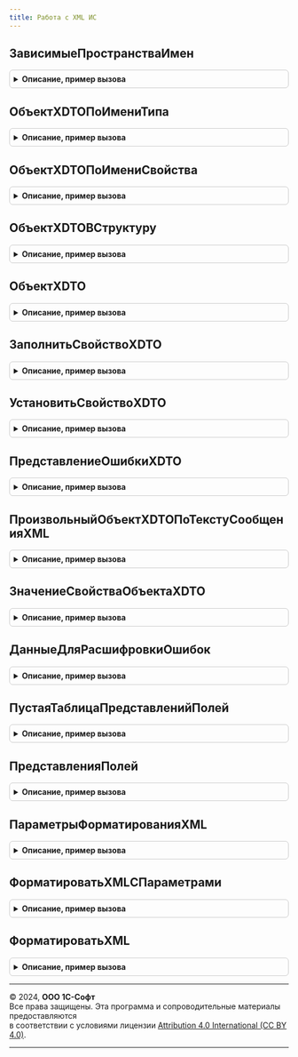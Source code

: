 ```yaml
---
title: Работа с XML ИС
---
```



## ЗависимыеПространстваИмен
<details style="margin: 1em 0; padding: 0.5em; border: 1px solid #ccc; border-radius: 6px;">

<summary style="font-weight: bold; cursor: pointer;">Описание, пример вызова</summary>

```bsl

// Возвращает все пространства зависимые пространства имен из коллекции пакетов.
//
Процедура ЗависимыеПространстваИмен(ЗависимыеПакеты, ПространстваИмен) Экспорт
```

Пример вызова
```bsl
РаботаСXMLИС.ЗависимыеПространстваИмен(ЗависимыеПакеты, ПространстваИмен) 
```
</details>

## ОбъектXDTOПоИмениТипа
<details style="margin: 1em 0; padding: 0.5em; border: 1px solid #ccc; border-radius: 6px;">

<summary style="font-weight: bold; cursor: pointer;">Описание, пример вызова</summary>

```bsl

// Создает ОбъектXDTO из пространства имен по имени свойства.
//
// Возвращаемое значение:
//   ОбъектXDTO
Функция ОбъектXDTOПоИмениТипа(ОбъектXDTOРодитель, ИмяТипа) Экспорт
```

Пример вызова
```bsl
Результат = РаботаСXMLИС.ОбъектXDTOПоИмениТипа(ОбъектXDTOРодитель, ИмяТипа) 
```
</details>

## ОбъектXDTOПоИмениСвойства
<details style="margin: 1em 0; padding: 0.5em; border: 1px solid #ccc; border-radius: 6px;">

<summary style="font-weight: bold; cursor: pointer;">Описание, пример вызова</summary>

```bsl

// Создает ОбъектXDTO из пространства имен по имени свойства.
//
// Возвращаемое значение:
//   ОбъектXDTO
Функция ОбъектXDTOПоИмениСвойства(ПространствоИмен, ИмяСвойства, ОбъектXDTOРодитель = Неопределено) Экспорт
```

Пример вызова
```bsl
Результат = РаботаСXMLИС.ОбъектXDTOПоИмениСвойства(ПространствоИмен, ИмяСвойства, ОбъектXDTOРодитель);
```
</details>

## ОбъектXDTOВСтруктуру
<details style="margin: 1em 0; padding: 0.5em; border: 1px solid #ccc; border-radius: 6px;">

<summary style="font-weight: bold; cursor: pointer;">Описание, пример вызова</summary>

```bsl

// Преобразует объект XDTO в структуру
//
// Параметры:
//  ОбъектXDTO - ОбъектXDTO - Объект XDTO
//  ПараметрыПреобразования - Неопределено, Структура - дополнительные переметры преобразования объекта
//
// Возвращаемое значение:
//  Структура - Структура объекта.
//
Функция ОбъектXDTOВСтруктуру(ОбъектXDTO, ПараметрыПреобразования = Неопределено) Экспорт
```

Пример вызова
```bsl
Результат = РаботаСXMLИС.ОбъектXDTOВСтруктуру(ОбъектXDTO, ПараметрыПреобразования);
```
</details>

## ОбъектXDTO
<details style="margin: 1em 0; padding: 0.5em; border: 1px solid #ccc; border-radius: 6px;">

<summary style="font-weight: bold; cursor: pointer;">Описание, пример вызова</summary>

```bsl

// Создает новый объект XDTO.
//
// Параметры:
//  ПространствоИмен - Строка - Пространство имен.
//  ИмяТипа - Строка - Имя типа в пространстве имен.
//
// Возвращаемое значение:
//  ОбъектXDTO - Созданный объект XDTO/
//
Функция ОбъектXDTO(ПространствоИмен, ИмяТипа) Экспорт
```

Пример вызова
```bsl
Результат = РаботаСXMLИС.ОбъектXDTO(ПространствоИмен, ИмяТипа) 
```
</details>

## ЗаполнитьСвойствоXDTO
<details style="margin: 1em 0; padding: 0.5em; border: 1px solid #ccc; border-radius: 6px;">

<summary style="font-weight: bold; cursor: pointer;">Описание, пример вызова</summary>

```bsl

// Устанавливает значение свойства объекта XDTO,
// с проверкой на наличие свойства и необходимость заполнения.
//
// Параметры:
//  ОбъектXDTO       - ОбъектXDTO   - объект в котором заполняется свойство
//  ИмяСвойства      - Строка       - имя свойства
//  ЗначениеСвойства - Произвольный - значение свойства
//  КешОшибок        - Структура    - см. ОбщегоНазначенияИСКлиентСервер.ДобавитьТекстОшибки()
//  Расшифровки      - Структура    - см. ДанныеДляРасшифровкиОшибок()
//  ТребуетсяЗаполнить - Булево     - Признак необходимости заполнения свойства.
//
// Возвращаемое значение:
//  Булево - Истина, если значение было заполнено
//
Функция ЗаполнитьСвойствоXDTO(ОбъектXDTO, ИмяСвойства, ЗначениеСвойства, КешОшибок, Расшифровки, ТребуетсяЗаполнить = Неопределено) Экспорт
```

Пример вызова
```bsl
Результат = РаботаСXMLИС.ЗаполнитьСвойствоXDTO(ОбъектXDTO, ИмяСвойства, ЗначениеСвойства, КешОшибок, Расшифровки, ТребуетсяЗаполнить);
```
</details>

## УстановитьСвойствоXDTO
<details style="margin: 1em 0; padding: 0.5em; border: 1px solid #ccc; border-radius: 6px;">

<summary style="font-weight: bold; cursor: pointer;">Описание, пример вызова</summary>

```bsl

// Устанавливает значение свойства объекта XDTO (для списка - добавляет элемент в список), без проверок
//
// Параметры:
//  ОбъектXDTO       - ОбъектXDTO   - объект в котором заполняется свойство
//  ИмяСвойства      - Строка       - имя свойства
//  ЗначениеСвойства - Произвольный - значение свойства
//  КешОшибок        - Структура    - см ОбщегоНазначенияИСКлиентСервер.ДобавитьТекстОшибки()
//  Расшифровки      - Структура    - см ДанныеДляРасшифровкиОшибок()
//
Процедура УстановитьСвойствоXDTO(ОбъектXDTO, ИмяСвойства, ЗначениеСвойства, КешОшибок, Расшифровки) Экспорт
```

Пример вызова
```bsl
РаботаСXMLИС.УстановитьСвойствоXDTO(ОбъектXDTO, ИмяСвойства, ЗначениеСвойства, КешОшибок, Расшифровки) 
```
</details>

## ПредставлениеОшибкиXDTO
<details style="margin: 1em 0; padding: 0.5em; border: 1px solid #ccc; border-radius: 6px;">

<summary style="font-weight: bold; cursor: pointer;">Описание, пример вызова</summary>

```bsl

// Возвращает пользовательское представление ошибки
//
// Параметры:
//  ПредставлениеОшибки	 - Строка               - представление ошибки до обработки
//  ЧтениеXML            - ЧтениеXML, Структура - ошибочный узел данных
//  Расшифровки          - Структура            - см. ДанныеДляРасшифровкиОшибок()
//
// Возвращаемое значение:
//  Строка - представление ошибки после обработки
//
Функция ПредставлениеОшибкиXDTO(ПредставлениеОшибки, ЧтениеXML, Расшифровки) Экспорт
```

Пример вызова
```bsl
Результат = РаботаСXMLИС.ПредставлениеОшибкиXDTO(ПредставлениеОшибки, ЧтениеXML, Расшифровки) 
```
</details>

## ПроизвольныйОбъектXDTOПоТекстуСообщенияXML
<details style="margin: 1em 0; padding: 0.5em; border: 1px solid #ccc; border-radius: 6px;">

<summary style="font-weight: bold; cursor: pointer;">Описание, пример вызова</summary>

```bsl

// Возвращает Объект XDTO, получаемый из текста сообщения XML
//
// Параметры:
//  ТекстСообщенияXML - Строка - Текст сообщения XML
//
// Возвращаемое значение:
//  ОбъектXDTO - Объект XDTO
//
Функция ПроизвольныйОбъектXDTOПоТекстуСообщенияXML(ТекстСообщенияXML) Экспорт
```

Пример вызова
```bsl
Результат = РаботаСXMLИС.ПроизвольныйОбъектXDTOПоТекстуСообщенияXML(ТекстСообщенияXML) 
```
</details>

## ЗначениеСвойстваОбъектаXDTO
<details style="margin: 1em 0; padding: 0.5em; border: 1px solid #ccc; border-radius: 6px;">

<summary style="font-weight: bold; cursor: pointer;">Описание, пример вызова</summary>

```bsl

// Возвращается значение свойства объекта XDTO при его наличии.
//
// Параметры:
//  ОбъектXDTO - ОбъектXDTO - Объект для получения свойства.
//  ПутьКСвойству - Строка - Путь к свойству объекта, возможно разделенный точками (.).
//
// Возвращаемое значение:
//  Неопределено, ОбъектXDTO, СписокXDTO, СвойствоXDTO, Строка, Число - Значение свойства объекта XDTO.
Функция ЗначениеСвойстваОбъектаXDTO(ОбъектXDTO, ПутьКСвойству) Экспорт
```

Пример вызова
```bsl
Результат = РаботаСXMLИС.ЗначениеСвойстваОбъектаXDTO(ОбъектXDTO, ПутьКСвойству) 
```
</details>

## ДанныеДляРасшифровкиОшибок
<details style="margin: 1em 0; padding: 0.5em; border: 1px solid #ccc; border-radius: 6px;">

<summary style="font-weight: bold; cursor: pointer;">Описание, пример вызова</summary>

```bsl


// Функция - Данные для расшифровки ошибок
//
// Параметры:
//  ИмяМакета - Строка - макет в котором искать описание ошибки
//  Глубина   - Число  - уровень вложенности ошибки в макете
//
// Возвращаемое значение:
//  Структура - из переданных параметров
//
Функция ДанныеДляРасшифровкиОшибок(ИмяМакета = Неопределено, Глубина = Неопределено) Экспорт
```

Пример вызова
```bsl
Результат = РаботаСXMLИС.ДанныеДляРасшифровкиОшибок(ИмяМакета, Глубина);
```
</details>

## ПустаяТаблицаПредставленийПолей
<details style="margin: 1em 0; padding: 0.5em; border: 1px solid #ccc; border-radius: 6px;">

<summary style="font-weight: bold; cursor: pointer;">Описание, пример вызова</summary>

```bsl

// Функция возвращает пустую таблицу значений пользовательских представлений полей
//
// Возвращаемое значение:
//  ТаблицаЗначений - пустая таблица (отсутствия пользовательской расшифровки полей)
//
Функция ПустаяТаблицаПредставленийПолей() Экспорт
```

Пример вызова
```bsl
Результат = РаботаСXMLИС.ПустаяТаблицаПредставленийПолей() 
```
</details>

## ПредставленияПолей
<details style="margin: 1em 0; padding: 0.5em; border: 1px solid #ccc; border-radius: 6px;">

<summary style="font-weight: bold; cursor: pointer;">Описание, пример вызова</summary>

```bsl

// Функция возвращает таблицу значений пользовательских представлений полей из макета
//    Структура макета: Табличный документ с XML:
//     * Элементы (список): Items,
//       * Вложенный элемент списка: Item, с атрибутами соответствующими колонкам результата.
//
// Параметры:
//  ИмяМакета - Строка - имя общего макета из которого берутся представления
// Возвращаемое значение:
//  ТаблицаЗначений - см. ПустаяТаблицаПредставленийПолей()
//
Функция ПредставленияПолей(ИмяМакета) Экспорт
```

Пример вызова
```bsl
Результат = РаботаСXMLИС.ПредставленияПолей(ИмяМакета));
```
</details>

## ПараметрыФорматированияXML
<details style="margin: 1em 0; padding: 0.5em; border: 1px solid #ccc; border-radius: 6px;">

<summary style="font-weight: bold; cursor: pointer;">Описание, пример вызова</summary>

```bsl

// Инициализирует объект ПараметрыЗаписиXML.
//
// Параметры:
//  ИспользоватьОтступы - Булево - признак использования отступов, по умолчанию Истина.
//  СимволОтступа       - Строка - символ, которым отображается отступ, по умолчанию два пробела.
//  Кодировка           - Строка - Кодировка текста.
//
// Возвращаемое значение:
//  ПараметрыЗаписиXML - набор параметров, который используется при записи XML.
//
Функция ПараметрыФорматированияXML(ИспользоватьОтступы = Истина, СимволОтступа = "  ", Кодировка = "UTF-8") Экспорт
```

Пример вызова
```bsl
Результат = РаботаСXMLИС.ПараметрыФорматированияXML(ИспользоватьОтступы, СимволОтступа, Кодировка);
```
</details>

## ФорматироватьXMLСПараметрами
<details style="margin: 1em 0; padding: 0.5em; border: 1px solid #ccc; border-radius: 6px;">

<summary style="font-weight: bold; cursor: pointer;">Описание, пример вызова</summary>

```bsl

// Форматирует текст сообщения в формате XML
//
// Параметры:
//  ТекстСообщенияXML       - Строка - текст сообщения, который.
//  ПараметрыФорматирования - ПараметрыЗаписиXML - параметры записи XML.
//
// Возвращаемое значение:
//  Строка - отформатированная строка XML.
//
Функция ФорматироватьXMLСПараметрами(ТекстСообщенияXML, ПараметрыФорматирования) Экспорт
```

Пример вызова
```bsl
Результат = РаботаСXMLИС.ФорматироватьXMLСПараметрами(ТекстСообщенияXML, ПараметрыФорматирования) 
```
</details>

## ФорматироватьXML
<details style="margin: 1em 0; padding: 0.5em; border: 1px solid #ccc; border-radius: 6px;">

<summary style="font-weight: bold; cursor: pointer;">Описание, пример вызова</summary>

```bsl

// Форматирует текст сообщения в формате XML
//
// Параметры:
//  ТекстСообщенияXML   - Строка - текст сообщения, который.
//  ИспользоватьОтступы - Булево - признак использования отступов, по умолчанию Истина.
//  СимволОтступа       - Строка - символ, которым отображается отступ, по умолчанию два пробела.
//
// Возвращаемое значение:
//  Строка - отформатированная строка XML.
//
Функция ФорматироватьXML(ТекстСообщенияXML, ИспользоватьОтступы = Истина, СимволОтступа = " ") Экспорт
```

Пример вызова
```bsl
Результат = РаботаСXMLИС.ФорматироватьXML(ТекстСообщенияXML, ИспользоватьОтступы, СимволОтступа);
```
</details>

---

© 2024, **ООО 1С-Софт**  
Все права защищены. Эта программа и сопроводительные материалы предоставляются  
в соответствии с условиями лицензии [Attribution 4.0 International (CC BY 4.0)](https://creativecommons.org/licenses/by/4.0/legalcode).

---
